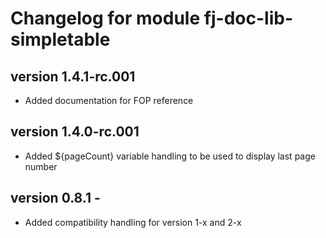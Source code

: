 # Changelog for module fj-doc-lib-simpletable

## version 1.4.1-rc.001
* Added documentation for FOP reference

## version 1.4.0-rc.001
* Added ${pageCount} variable handling to be used to display last page number

## version 0.8.1 - 
* Added compatibility handling for version 1-x and 2-x

